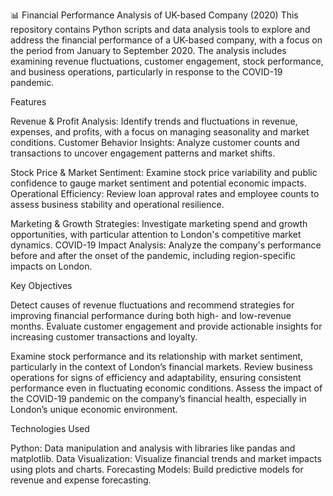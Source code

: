 📊 Financial Performance Analysis of UK-based Company (2020)
This repository contains Python scripts and data analysis tools to explore and address the financial performance of a UK-based company, with a focus on the period from January to September 2020. The analysis includes examining revenue fluctuations, customer engagement, stock performance, and business operations, particularly in response to the COVID-19 pandemic.

Features

Revenue & Profit Analysis: Identify trends and fluctuations in revenue, expenses, and profits, with a focus on managing seasonality and market conditions.
Customer Behavior Insights: Analyze customer counts and transactions to uncover engagement patterns and market shifts.

Stock Price & Market Sentiment: Examine stock price variability and public confidence to gauge market sentiment and potential economic impacts.
Operational Efficiency: Review loan approval rates and employee counts to assess business stability and operational resilience.

Marketing & Growth Strategies: Investigate marketing spend and growth opportunities, with particular attention to London's competitive market dynamics.
COVID-19 Impact Analysis: Analyze the company's performance before and after the onset of the pandemic, including region-specific impacts on London.

Key Objectives

Detect causes of revenue fluctuations and recommend strategies for improving financial performance during both high- and low-revenue months.
Evaluate customer engagement and provide actionable insights for increasing customer transactions and loyalty.

Examine stock performance and its relationship with market sentiment, particularly in the context of London’s financial markets.
Review business operations for signs of efficiency and adaptability, ensuring consistent performance even in fluctuating economic conditions.
Assess the impact of the COVID-19 pandemic on the company’s financial health, especially in London’s unique economic environment.

Technologies Used

Python: Data manipulation and analysis with libraries like pandas and matplotlib.
Data Visualization: Visualize financial trends and market impacts using plots and charts.
Forecasting Models: Build predictive models for revenue and expense forecasting.
